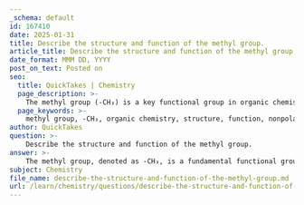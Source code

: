```yaml
---
_schema: default
id: 167410
date: 2025-01-31
title: Describe the structure and function of the methyl group.
article_title: Describe the structure and function of the methyl group.
date_format: MMM DD, YYYY
post_on_text: Posted on
seo:
  title: QuickTakes | Chemistry
  page_description: >-
    The methyl group (-CH₃) is a key functional group in organic chemistry characterized by its structure, nonpolar nature, hydrophobicity, and influence on molecular properties and biological processes.
  page_keywords: >-
    methyl group, -CH₃, organic chemistry, structure, function, nonpolar, hydrophobicity, steric effects, solubility, biological relevance, methylation, molecular properties, functional group interactions
author: QuickTakes
question: >-
    Describe the structure and function of the methyl group.
answer: >-
    The methyl group, denoted as -CH₃, is a fundamental functional group in organic chemistry. It consists of one carbon atom covalently bonded to three hydrogen atoms. Here’s a detailed description of its structure and function:\n\n### Structure of the Methyl Group\n1. **Composition**: The methyl group is composed of a single carbon atom (C) bonded to three hydrogen atoms (H). This can be represented as:\n   $$\n   \text{Methyl Group} = -CH_3\n   $$\n\n2. **Nonpolar Nature**: The carbon-hydrogen (C-H) bonds in the methyl group are relatively nonpolar due to the similar electronegativities of carbon and hydrogen. This nonpolarity is a key characteristic that influences the group’s interactions with other molecules.\n\n3. **Hydrophobicity**: The methyl group is hydrophobic, meaning it does not interact favorably with water. This property arises from its nonpolar structure, which prevents it from forming hydrogen bonds with water molecules. As a result, methyl groups tend to aggregate with other nonpolar substances rather than with polar molecules.\n\n4. **Steric Effects**: The three hydrogen atoms surrounding the carbon create a bulky structure, contributing to steric hindrance. This steric effect can further enhance the hydrophobic nature of the methyl group by limiting the approach of polar molecules.\n\n### Function of the Methyl Group\n1. **Influence on Solubility**: The presence of methyl groups in larger organic molecules can significantly affect their solubility in aqueous environments. For instance, the incorporation of methyl groups can lead to reduced solubility, influencing the behavior and interactions of these molecules in biological systems.\n\n2. **Biological Relevance**: Methyl groups play a crucial role in biological processes. For example, they are involved in gene expression through a process known as methylation, where methyl groups are added to DNA molecules, affecting gene activity without altering the DNA sequence.\n\n3. **Impact on Molecular Properties**: The methyl group can influence the overall reactivity and polarity of larger molecules. Its nonpolar characteristics can affect how these molecules interact with other substances, including enzymes and receptors in biological systems.\n\n4. **Functional Group Interactions**: In the context of larger organic molecules, the presence of methyl groups can alter the physical and chemical properties of the molecule, such as boiling point, melting point, and reactivity, thereby affecting its biological function.\n\n### Conclusion\nIn summary, the methyl group (-CH₃) is a simple yet significant functional group in organic chemistry. Its nonpolar and hydrophobic characteristics influence the solubility, reactivity, and biological functions of larger molecules. Understanding the structure and function of the methyl group is essential for grasping its role in various biochemical processes and molecular interactions.
subject: Chemistry
file_name: describe-the-structure-and-function-of-the-methyl-group.md
url: /learn/chemistry/questions/describe-the-structure-and-function-of-the-methyl-group
---
```


&nbsp;